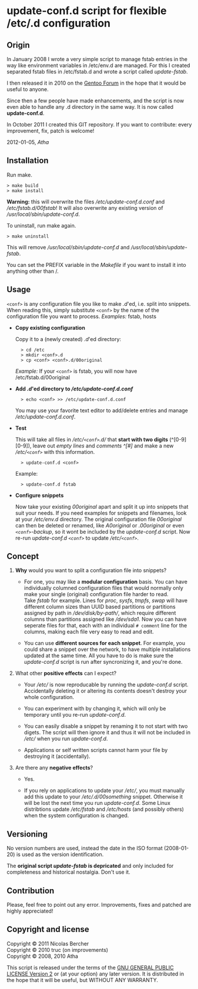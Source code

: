 update-conf.d script for flexible /etc/<conf>.d configuration
=============================================================


Origin
------

In January 2008 I wrote a very simple script to manage fstab entries in the way
like environment variables in /etc/env.d are managed. For this I created
separated fstab files in /etc/fstab.d and wrote a script called *update-fstab*.

I then released it in 2010 on the
[Gentoo Forum](http://forums.gentoo.org/viewtopic.php?p=6364143) in the hope
that it would be useful to anyone.

Since then a few people have made enhancements, and the script is now even able
to handle any <conf>.d directory in the same way. It is now called
**update-conf.d**.

In October 2011 I created this GIT repository.
If you want to contribute: every improvement, fix, patch is welcome!

2012-01-05, *Atha*

Installation
------------

Run make.

    > make build
    > make install

**Warning:** this will overwrite the files */etc/update-conf.d.conf* and
*/etc/fstab.d/00fstab*! It will also overwrite any existing version of
*/usr/local/sbin/update-conf.d*.

To uninstall, run make again.

    > make uninstall

This will remove */usr/local/sbin/update-conf.d* and
*/usr/local/sbin/update-fstab*.

You can set the PREFIX variable in the *Makefile* if you want to install it
into anything other than /.

Usage
-----

``<conf>`` is any configuration file you like to make *.d*'ed, i.e. split into
snippets. When reading this, simply substitute ``<conf>`` by the name of the
configuration file you want to process. *Examples:* fstab, hosts

* **Copy existing configuration**

  Copy it to a (newly created) *.d*'ed directory:

        > cd /etc
        > mkdir <conf>.d
        > cp <conf> <conf>.d/00original

  *Example:* If your ``<conf>`` is fstab, you will now have
  /etc/fstab.d/00original

* **Add *.d*'ed directory to _/etc/update-conf.d.conf_**

        > echo <conf> >> /etc/update-conf.d.conf

  You may use your favorite text editor to add/delete entries and manage
  */etc/update-conf.d.conf*.

* **Test**

  This will take all files in */etc/``<conf>``.d/* that **start with two
  digits** (^[0-9][0-9]), leave out *empty lines* and *comments ^[#]* and make
  a new */etc/``<conf>``* with  this information.

        > update-conf.d <conf>

  Example:

        > update-conf.d fstab

* **Configure snippets**

  Now take your existing *00original* apart and split it up into snippets that
  suit your needs. If you need examples for snippets and filenames, look at
  your */etc/env.d* directory. The original configuration file *00original* can
  then be deleted or renamed, like *A0original* or *.00original* or even
  *``<conf>``-backup*, so it wont be included by the *update-conf.d* script.
  Now re-run *update-conf.d ``<conf>``* to update */etc/``<conf>``*.

Concept
-------
1. **Why** would you want to split a configuration file into snippets?

   * For one, you may like a **modular configuration** basis. You can have
     individually columned configuration files that would normally only make
     your single (original) configuration file harder to read.  
     Take *fstab* for example. Lines for *proc*, *sysfs*, *tmpfs*, *swap* will
     have different column sizes than UUID based partitions or partitions
     assigned by path in */dev/disk/by-path/*, which require different columns
     than partitions assigned like */dev/sda1*. Now you can have seperate
     files for that, each with an individual ``# comment`` line for the
     columns, making each file very easy to read and edit.

   * You can use **different sources for each snippet**. For example, you could
     share a snippet over the network, to have multiple installations updated
     at the same time. All you have to do is make sure the *update-conf.d*
     script is run after syncronizing it, and you're done.

2. What other **positive effects** can I expect?

   * Your */etc/<conf>* is now reproducable by running the *update-conf.d*
     script. Accidentally deleting it or altering its contents doesn't destroy
     your whole configuration.

   * You can experiment with *<conf>* by changing it, which will only be
     temporary until you re-run *update-conf.d*.

   * You can easily disable a snippet by renaming it to not start with two
     digets. The script will then ignore it and thus it will not be included in
     */etc/<conf>* when you run *update-conf.d*.

   * Applications or self written scripts cannot harm your *<conf>* file by
     destroying it (accidentally).

3. Are there any **negative effects**?

   * Yes.

   * If you rely on applications to update your */etc/<conf>*, you must
     manually add this update to your */etc/<conf>.d/00something* snippet.
     Otherwise it will be lost the next time you run *update-conf.d*. Some
     Linux distribtions update */etc/fstab* and */etc/hosts* (and possibly
     others) when the system configuration is changed.

Versioning
----------

No version numbers are used, instead the date in the ISO format (2008-01-20) is
used as the version identification.

The **original script _update-fstab_ is depricated** and only included for
completeness and historical nostalgia. Don't use it.

Contribution
------------

Please, feel free to point out any error. Improvements, fixes and patched are
highly appreciated!

Copyright and license
---------------------

Copyright © 2011 Nicolas Bercher  
Copyright © 2010 truc (on improvements)  
Copyright © 2008, 2010 Atha

This script is released under the terms of the [GNU GENERAL PUBLIC LICENSE
Version 2](http://www.gnu.org/licenses/gpl-2.0-standalone.html) or (at your
option) any later version.
It is distributed in the hope that it will be useful, but WITHOUT ANY WARRANTY.

